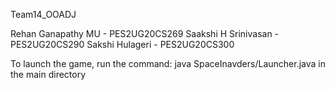 Team14_OOADJ

Rehan Ganapathy MU - PES2UG20CS269
Saakshi H Srinivasan - PES2UG20CS290
Sakshi Hulageri - PES2UG20CS300

To launch the game, run the command: java SpaceInavders/Launcher.java in the main directory
